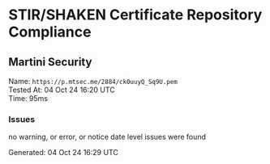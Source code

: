 # STIR/SHAKEN Certificate Repository Compliance

## Martini Security

Name: `https://p.mtsec.me/2884/ck0uuyQ_Sq9U.pem`\
Tested At: 04 Oct 24 16:20 UTC\
Time: 95ms

### Issues

no warning, or error, or notice date level issues were found

Generated: 04 Oct 24 16:29 UTC